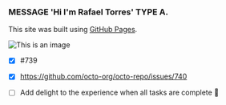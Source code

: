 ### MESSAGE 'Hi I'm Rafael Torres' TYPE A.


This site was built using [GitHub Pages](https://pages.github.com/).

![This is an image]()

- [x] #739
- [x] https://github.com/octo-org/octo-repo/issues/740
- [ ] Add delight to the experience when all tasks are complete :tada:




<!--
**ingenierorat/ingenierorat** is a ✨ _special_ ✨ repository because its `README.md` (this file) appears on your GitHub profile.

Here are some ideas to get you started:

- 🔭 I’m currently working on ...
- 🌱 I’m currently learning ...
- 👯 I’m looking to collaborate on ...
- 🤔 I’m looking for help with ...
- 💬 Ask me about ...
- 📫 How to reach me: ...
- 😄 Pronouns: ...
- ⚡ Fun fact: ...
-->
